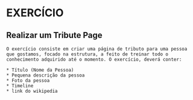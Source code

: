 # EXERCÍCIO 

## Realizar um Tribute Page

    O exercício consiste em criar uma página de tributo para uma pessoa que gostamos, focado na estrutura, a feito de treinar todo o conhecimento adquirido até o momento. O exercício, deverá conter:

    * Título (Nome da Pessoa)
    * Pequena descrição da pessoa
    * Foto da pessoa
    * Timeline
    * link do wikipedia 